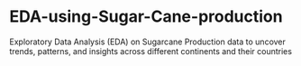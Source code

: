 # EDA-using-Sugar-Cane-production
Exploratory Data Analysis (EDA) on Sugarcane Production data to uncover trends, patterns, and insights across different continents and their countries
